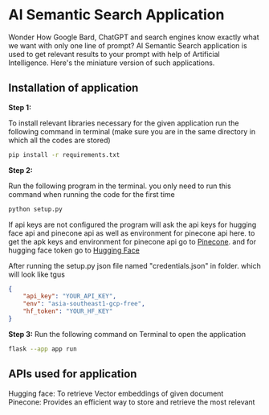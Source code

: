 # AI Semantic Search Application

Wonder How Google Bard, ChatGPT and search engines know exactly what we want with only one line of prompt? AI Semantic Search application is used to get relevant results to your prompt with help of Artificial Intelligence. Here's the miniature version of such applications.

## Installation of application

<b>Step 1:</b>

To install relevant libraries necessary for the given application run the following command in terminal (make sure you are in the same directory in which all the codes are stored)
```bash
pip install -r requirements.txt
```
<b>Step 2:</b>

Run the following program in the terminal. you only need to run this command when running the code for the first time
```bash
python setup.py
```
If api keys are not configured the program will ask the api keys for hugging face api and pinecone api as well as environment for pinecone api here. to get the apk keys and environment for pinecone api go to [Pinecone](https://www.pinecone.io/). and for hugging face token go to [Hugging Face](http://hf.co/settings/tokens)

After running the setup.py json file named "credentials.json" in folder. which will look like tgus

```json
{
    "api_key": "YOUR_API_KEY", 
    "env": "asia-southeast1-gcp-free", 
    "hf_token": "YOUR_HF_KEY"
}
```

<b>Step 3:</b>
Run the following command on Terminal to open the application
```bash
flask --app app run
```

## APIs used for application
Hugging face: To retrieve Vector embeddings of given document <br>
Pinecone: Provides an efficient way to store and retrieve the most relevant
